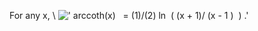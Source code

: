 For any x, \\
![' arccoth(x)   = (1)/(2) ln  ( (x + 1)/ (x - 1 )  ) .'](../dictionary/equation_images/3840.1..png)
